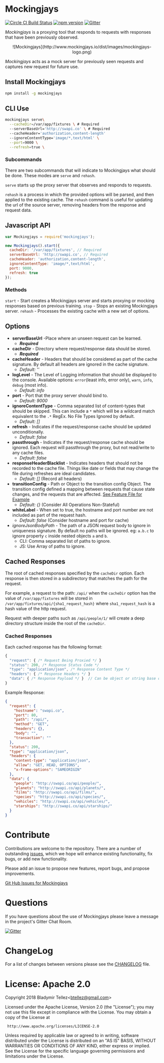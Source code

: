 Mockingjays
========================

[![Circle CI Build Status](https://circleci.com/gh/blad/mockingjays.png?circle-token=a4bd29bc70058220eb8e663e848ff4448231d79a)](https://circleci.com/gh/blad/mockingjays)
[![npm version](https://badge.fury.io/js/mockingjays.svg)](https://www.npmjs.com/package/mockingjays)
[![Gitter](https://badges.gitter.im/blad/mockingjays.svg)](https://gitter.im/blad/mockingjays?utm_source=badge&utm_medium=badge&utm_campaign=pr-badge)

*Mockingjays* is a proxying tool that responds to requests with responses that have been previously observed.

<center>
![Mockingjays](http://www.mockingjays.io/dist/images/mockingjays-logo.png)
</center>

*Mockingjays* acts as a mock server for previously seen requests and captures new request for future use.

## Install Mockingjays

```bash
npm install -g mockingjays
```

## CLI Use

```bash
mockingjays serve\
  --cacheDir=/var/app/fixtures \ # Required
  --serverBaseUrl='http://swapi.co' \ # Required
  --cacheHeader='authorization,content-length'
  --ignoreContentType='image/*,text/html' \
  --port=9000 \
  --refresh=true \
```

### Subcommands

There are two subcommands that will indicate to Mockingjays what should be done.
These modes are `serve` and `rehash`.

`serve` starts up the proxy server that observes and responds to requests.

`rehash` is a process in which the provided options will be parsed, and then applied
to the existing cache. The `rehash` command is useful for updating the url of the
source server, removing headers from the response and request data.

## Javascript API

```javascript
var Mockingjays = require('mockingjays');

new Mockingjays().start({
  cacheDir: '/var/app/fixtures', // Required
  serverBaseUrl: 'http://swapi.co', // Required
  cacheHeader: 'authorization,content-length',
  ignoreContentType: 'image/*,text/html',
  port: 9000,
  refresh: true
});
```

### Methods

`start` - Start creates a Mockingjays server and starts proxying or mocking
          responses based on previous training.
`stop` - Stops an existing Mockingjays server.
`rehash` - Processes the existing cache with a new set of options.

## Options

- **serverBaseUrl** -Place where an unseen request can be learned.   
  - ***Required***
- **cacheDir** - Directory where request/response data should be stored.
  - ***Required***
- **cacheHeader** - Headers that should be considered as part of the cache signature. By default all headers are ignored in the cache signature.
  - *Default: ''*
- **logLevel** - The Level of Logging information that should be displayed to the console. Available options: `error`(least info, error only), `warn`, `info`, `debug` (most info).
  - *Default: info*
- **port** - Port that the proxy server should bind to.
  - *Default: 9000*
- **ignoreContentType** - Comma separated list of content-types that should be skipped. This can include a `*` which will be a wildcard match equivalent to the `.*` RegEx. No File Types Ignored by default.
  - *Default: []*
- **refresh** - Indicates if the request/response cache should be updated unconditionally.
  - *Default: false*
- **passthrough** - Indicates if the request/response cache should be ignored. Each request will passthrough the proxy, but not read/write to any cache files.
  - *Default: false*
- **responseHeaderBlacklist** - Indicates headers that should not be recorded to the cache file. Things like date or fields that may change the file during refreshes are ideal candidates.
  - *Default: []* (Record all headers)
- **transitionConfig** - Path or Object to the transition config Object. The transition config defined a mapping between requests that cause state changes, and the requests that are affected. [See Feature File for Example](features/stateful_requests.feature)
  - *Default: {}* (Consider All Operations Non-Stateful)
- **whiteLabel** - When set to true, the hostname and port number are not included as part of the request hash.
  - *Default: false* (Consider hostname and port for cache)
- *ignoreJsonBodyPath* - The path of a JSON request body to ignore in uniqueness signature. By default no paths will be ignored. eg: `a.b.c` to ignore property `c` inside nested objects `a` and `b`.
  - CLI: Comma separated list of paths to ignore.
  - JS: Use Array of paths to ignore.

## Cached Responses

The root of cached responses specified by the `cacheDir` option. Each response
is then stored in a subdirectory that matches the path for the request.

For example, a request to the path: `/api/` when the `cacheDir` option has the value of `/var/app/fixtures`
will be stored in `/var/app/fixtures/api/{sha1_request_hash}` where `sha1_request_hash` is a
hash value of the http request.

Request with deeper paths such as `/api/people/1/` will create a deep directory structure
inside the root of the `cacheDir`.

### Cached Responses

Each cached response has the following format:
```javascript
{
  "request": { /* Request Being Proxied */ }
  "status": 200, /* Response Status Code */
  "type": "application/json", /* Response Content Type */
  "headers": { /* Response Headers */ }
  "data": { /* Response Payload */ }  // Can be object or string base on content type
}
```

Example Response:
```json
{
  "request": {
    "hostname": "swapi.co",
    "port": 80,
    "path": "/api/",
    "method": "GET",
    "headers": {},
    "body": "",
    "transaction": ""
  },
  "status": 200,
  "type": "application/json",
  "headers": {
    "content-type": "application/json",
    "allow": "GET, HEAD, OPTIONS",
    "x-frame-options": "SAMEORIGIN"
  },
  "data": {
    "people": "http://swapi.co/api/people/",
    "planets": "http://swapi.co/api/planets/",
    "films": "http://swapi.co/api/films/",
    "species": "http://swapi.co/api/species/",
    "vehicles": "http://swapi.co/api/vehicles/",
    "starships": "http://swapi.co/api/starships/"
  }
}
```

# Contribute

Contributions are welcome to the repository. There are a number of outstanding [issues](https://github.com/blad/mockingjays/issues), which we hope will enhance existing functionality, fix bugs, or add new functionality.

Please add an issue to propose new features, report bugs, and propose improvements.

[Git Hub Issues for Mockingjays](https://github.com/blad/mockingjays/issues)

# Questions

If you have questions about the use of Mockingjays please leave a message in the project's Gitter Chat Room.

[![Gitter](https://badges.gitter.im/blad/mockingjays.svg)](https://gitter.im/blad/mockingjays?utm_source=badge&utm_medium=badge&utm_campaign=pr-badge)

# ChangeLog

For a list of changes between versions please see the [CHANGELOG](./CHANGELOG.md) file.

# License: Apache 2.0
Copyright 2018 Bladymir Tellez\<btellez@gmail.com\>

 Licensed under the Apache License, Version 2.0 (the "License");
 you may not use this file except in compliance with the License.
 You may obtain a copy of the License at

     http://www.apache.org/licenses/LICENSE-2.0

 Unless required by applicable law or agreed to in writing, software
 distributed under the License is distributed on an "AS IS" BASIS,
 WITHOUT WARRANTIES OR CONDITIONS OF ANY KIND, either express or implied.
 See the License for the specific language governing permissions and
 limitations under the License.
